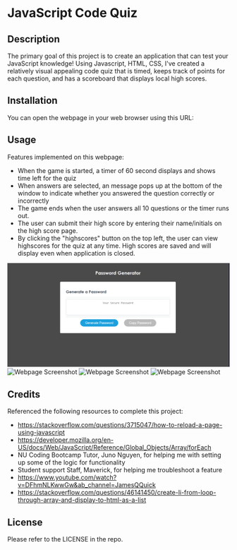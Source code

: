 # JavaScript Code Quiz
## Description

The primary goal of this project is to create an application that can test your JavaScript knowledge! Using Javascript, HTML, CSS, I've created a relatively visual appealing code quiz that is timed, keeps track of points for each question, and has a scoreboard that displays local high scores.

## Installation

You can open the webpage in your web browser using this URL: 

## Usage
Features implemented on this webpage:
* When the game is started, a timer of 60 second displays and shows time left for the quiz
* When answers are selected, an message pops up at the bottom of the window to indicate whether you answered the question correctly or incorrectly
* The game ends when the user answers all 10 questions or the timer runs out.
* The user can submit their high score by entering their name/initials on the high score page.
* By clicking the "highscores" button on the top left, the user can view highscores for the quiz at any time. High scores are saved and will display even when application is closed.

![Webpage Screenshot](./assets/screenshot.PNG)
![Webpage Screenshot](./assets/screenshot-2.PNG)
![Webpage Screenshot](./assets/screenshot-3.PNG)
![Webpage Screenshot](./assets/screenshot-4.PNG)

## Credits
Referenced the following resources to complete this project:
* https://stackoverflow.com/questions/3715047/how-to-reload-a-page-using-javascript
* https://developer.mozilla.org/en-US/docs/Web/JavaScript/Reference/Global_Objects/Array/forEach
* NU Coding Bootcamp Tutor, Juno Nguyen, for helping me with setting up some of the logic for functionality
* Student support Staff, Maverick, for helping me troubleshoot a feature
* https://www.youtube.com/watch?v=DFhmNLKwwGw&ab_channel=JamesQQuick
* https://stackoverflow.com/questions/46141450/create-li-from-loop-through-array-and-display-to-html-as-a-list

## License
Please refer to the LICENSE in the repo.
